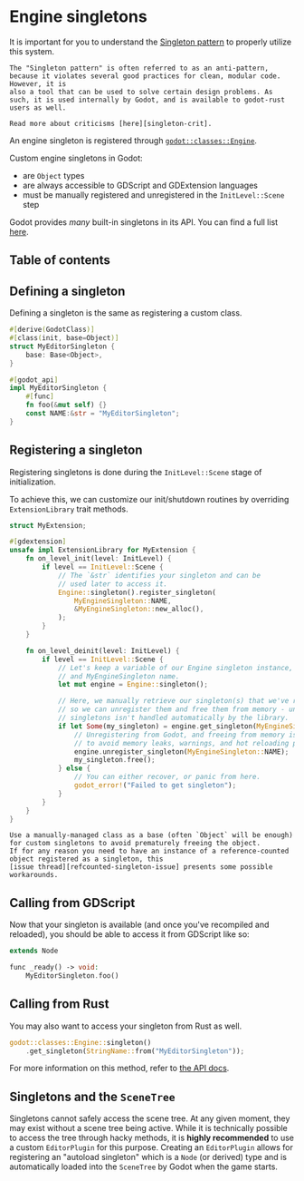 <!--
  ~ Copyright (c) godot-rust; Bromeon and contributors.
  ~ This Source Code Form is subject to the terms of the Mozilla Public
  ~ License, v. 2.0. If a copy of the MPL was not distributed with this
  ~ file, You can obtain one at https://mozilla.org/MPL/2.0/.
-->

# Engine singletons

It is important for you to understand the [Singleton pattern][singleton] to
properly utilize this system.

```admonish info title="Controversy"
The "Singleton pattern" is often referred to as an anti-pattern, because it violates several good practices for clean, modular code. However, it is
also a tool that can be used to solve certain design problems. As such, it is used internally by Godot, and is available to godot-rust
users as well.

Read more about criticisms [here][singleton-crit].
```

An engine singleton is registered through [`godot::classes::Engine`][api-class-engine].

Custom engine singletons in Godot:

- are `Object` types
- are always accessible to GDScript and GDExtension languages
- must be manually registered and unregistered in the `InitLevel::Scene` step

Godot provides _many_ built-in singletons in its API. You can find a full list [here][godot-singleton-list].

[api-class-engine]: https://godot-rust.github.io/docs/gdext/master/godot/classes/struct.Engine.html
[godot-singleton-list]: https://docs.godotengine.org/en/stable/classes/class_@globalscope.html#properties
[singleton-crit]: https://en.wikipedia.org/wiki/Singleton_pattern#Criticism
[singleton]: https://en.wikipedia.org/wiki/Singleton_pattern


## Table of contents

<!-- toc -->


## Defining a singleton

Defining a singleton is the same as registering a custom class.

```rust
#[derive(GodotClass)]
#[class(init, base=Object)]
struct MyEditorSingleton {
    base: Base<Object>,
}

#[godot_api]
impl MyEditorSingleton {
    #[func]
    fn foo(&mut self) {}
    const NAME:&str = "MyEditorSingleton";
}
```


## Registering a singleton

Registering singletons is done during the `InitLevel::Scene` stage of initialization.

To achieve this, we can customize our init/shutdown routines by overriding `ExtensionLibrary` trait methods.

```rust
struct MyExtension;

#[gdextension]
unsafe impl ExtensionLibrary for MyExtension {
    fn on_level_init(level: InitLevel) {
        if level == InitLevel::Scene {
            // The `&str` identifies your singleton and can be
            // used later to access it.
            Engine::singleton().register_singleton(
                MyEngineSingleton::NAME,
                &MyEngineSingleton::new_alloc(),
            );
        }
    }

    fn on_level_deinit(level: InitLevel) {
        if level == InitLevel::Scene {
            // Let's keep a variable of our Engine singleton instance,
            // and MyEngineSingleton name.
            let mut engine = Engine::singleton();

            // Here, we manually retrieve our singleton(s) that we've registered,
            // so we can unregister them and free them from memory - unregistering
            // singletons isn't handled automatically by the library.
            if let Some(my_singleton) = engine.get_singleton(MyEngineSingleton::NAME) {
                // Unregistering from Godot, and freeing from memory is required
                // to avoid memory leaks, warnings, and hot reloading problems.
                engine.unregister_singleton(MyEngineSingleton::NAME);
                my_singleton.free();
            } else {
                // You can either recover, or panic from here.
                godot_error!("Failed to get singleton");
            }
        }
    }
}
```

```admonish warning title="Singletons inheriting from *RefCounted*"
Use a manually-managed class as a base (often `Object` will be enough) for custom singletons to avoid prematurely freeing the object.
If for any reason you need to have an instance of a reference-counted object registered as a singleton, this
[issue thread][refcounted-singleton-issue] presents some possible workarounds.
```

[refcounted-singleton-issue]: https://github.com/godot-rust/gdext/issues/522


## Calling from GDScript

Now that your singleton is available (and once you've recompiled and reloaded), you should be able to access it from GDScript like so:

```php
extends Node

func _ready() -> void:
    MyEditorSingleton.foo()
```


## Calling from Rust

You may also want to access your singleton from Rust as well.

```rust
godot::classes::Engine::singleton()
    .get_singleton(StringName::from("MyEditorSingleton"));
```

For more information on this method, refer to [the API docs][method-get-singleton].

[method-get-singleton]: https://godot-rust.github.io/docs/gdext/master/godot/classes/struct.Engine.html#method.get_singleton


## Singletons and the `SceneTree`

Singletons cannot safely access the scene tree. At any given moment, they may exist without a scene tree being active.
While it is technically possible to access the tree through hacky methods, it is **highly recommended** to use a
custom `EditorPlugin` for this purpose. Creating an `EditorPlugin` allows for registering an "autoload singleton" which is a `Node` (or
 derived) type and is automatically loaded into the `SceneTree` by Godot when the game starts.
